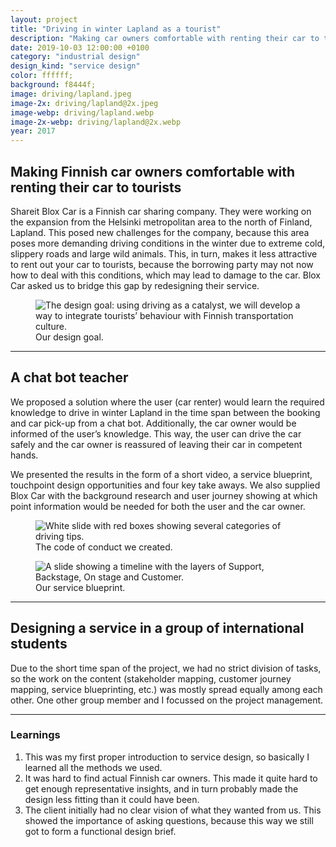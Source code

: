 ```yaml
---
layout: project
title: "Driving in winter Lapland as a tourist"
description: "Making car owners comfortable with renting their car to tourists with a chat bot by doing service design in a group of international students"
date: 2019-10-03 12:00:00 +0100
category: "industrial design"
design_kind: "service design"
color: ffffff;
background: f8444f;
image: driving/lapland.jpeg
image-2x: driving/lapland@2x.jpeg
image-webp: driving/lapland.webp
image-2x-webp: driving/lapland@2x.webp
year: 2017
---
```


## Making Finnish car owners comfortable with renting their car to tourists

Shareit Blox Car is a Finnish car sharing company. They were working on the expansion from the Helsinki metropolitan area to the north of Finland, Lapland. This posed new challenges for the company, because this area poses more demanding driving conditions in the winter due to extreme cold, slippery roads and large wild animals. This, in turn, makes it less attractive to rent out your car to tourists, because the borrowing party may not now how to deal with this conditions, which may lead to damage to the car. Blox Car asked us to bridge this gap by redesigning their service.


<div class="project__picture-group project__picture-group--light">
  <figure class="project__picture">
    <picture>
      <source data-srcset="/static/img/driving/goal.webp 1x,
          /static/img/driving/goal@2x.webp 2x"
        type="image/webp" class="lazy">
      <img loading="lazy" class="project__image lazy" alt="The design goal: using driving as a catalyst, we will develop a way to integrate tourists’ behaviour with Finnish transportation culture."
        data-srcset="/static/img/driving/goal.png 1x,
          /static/img/driving/goal@2x.png 2x"
        src="/static/img/placeholder.jpg"
        data-src="/static/img/driving/goal.png">
    </picture>
    <figcaption class="project__caption">
      Our design goal.
    </figcaption>
  </figure>
</div>

---

## A chat bot teacher

We proposed a solution where the user (car renter) would learn the required knowledge to drive in winter Lapland in the time span between the booking and car pick-up from a chat bot. Additionally, the car owner would be informed of the user’s knowledge. This way, the user can drive the car safely and the car owner is reassured of leaving their car in competent hands.

We presented the results in the form of a short video, a service blueprint, touchpoint design opportunities and four key take aways. We also supplied Blox Car with the background research and user journey showing at which point information would be needed for both the user and the car owner.


<div class="project__picture-group">

  <figure class="project__picture">
    <picture>
      <source data-srcset="/static/img/driving/code.webp 1x,
          /static/img/driving/code@2x.webp 2x"
        type="image/webp" class="lazy">
      <img loading="lazy" class="project__image lazy" alt="White slide with red boxes showing several categories of driving tips."
        data-srcset="/static/img/driving/code.png 1x,
          /static/img/driving/code@2x.png 2x"
        src="/static/img/placeholder.jpg"
        data-src="/static/img/driving/code.png">
    </picture>
    <figcaption class="project__caption">
      The code of conduct we created.
    </figcaption>
  </figure>

  <figure class="project__picture">
    <picture>
      <source data-srcset="/static/img/driving/blueprint.webp 1x,
          /static/img/driving/blueprint@2x.webp 2x"
        type="image/webp" class="lazy">
      <img loading="lazy" class="project__image lazy" alt="A slide showing a timeline with the layers of Support, Backstage, On stage and Customer."
        data-srcset="/static/img/driving/blueprint.png 1x,
          /static/img/driving/blueprint@2x.png 2x"
        src="/static/img/placeholder.jpg"
        data-src="/static/img/driving/blueprint.png">
    </picture>
    <figcaption class="project__caption">
      Our service blueprint.
    </figcaption>
  </figure>

</div>


---

## Designing a service in a group of international students

Due to the short time span of the project, we had no strict division of tasks, so the work on the content (stakeholder mapping, customer journey mapping, service blueprinting, etc.) was mostly spread equally among each other. One other group member and I focussed on the project management.

---

### Learnings

1. This was my first proper introduction to service design, so basically I learned all the methods we used.
2. It was hard to find actual Finnish car owners. This made it quite hard to get enough representative insights, and in turn probably made the design less fitting than it could have been.
3. The client initially had no clear vision of what they wanted from us. This showed the importance of asking questions, because this way we still got to form a functional design brief.
